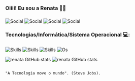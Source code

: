 ### Oiiii! Eu sou a Renata 👋👋
###
![Social](https://img.shields.io/badge/LinkedIn-0077B5?style=for-the-badge&logo=linkedin&logoColor=white)
![Social](https://img.shields.io/badge/Twitter-1DA1F2?style=for-the-badge&logo=twitter&logoColor=white)
![Social](https://img.shields.io/badge/GitHub-100000?style=for-the-badge&logo=github&logoColor=white)
![Social](https://img.shields.io/badge/TikTok-000000?style=for-the-badge&logo=tiktok&logoColor=white)

### Tecnologias/Informática/Sistema Operacional 💻:
###
![Skills](https://img.shields.io/badge/HTML5-E34F26?style=for-the-badge&logo=html5&logoColor=white)
![Skills](https://img.shields.io/badge/CSS-239120?&style=for-the-badge&logo=css3&logoColor=white)
![Skills](https://img.shields.io/badge/Microsoft_Office-D83B01?style=for-the-badge&logo=microsoft-office&logoColor=white)
![Os](https://img.shields.io/badge/Windows-0078D6?style=for-the-badge&logo=windows&logoColor=white)


![renata GitHub stats](https://github-readme-stats.vercel.app/api?username=rsqxda&theme=blue-green)
![renata GitHub stats](https://github-readme-stats.vercel.app/api/top-langs/?username=rsqxda&theme=blue-green)



                                                                                                                                          
                                                                                                                                          
                                                                                    "A Tecnologia move o mundo". (Steve Jobs).


